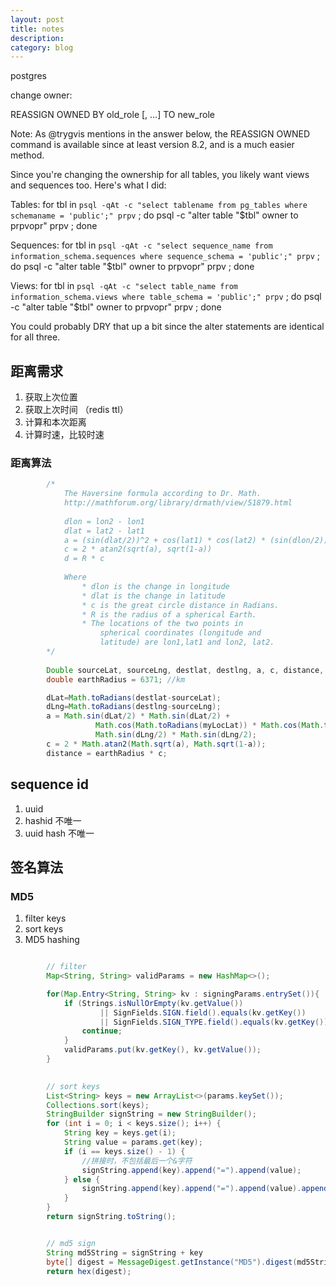 ```yaml
---
layout: post
title: notes
description: 
category: blog
---
```


postgres

change owner:

REASSIGN OWNED BY old_role [, ...] TO new_role
    
Note: As @trygvis mentions in the answer below, the REASSIGN OWNED command is available since at least version 8.2, and is a much easier method.

Since you're changing the ownership for all tables, you likely want views and sequences too. Here's what I did:

Tables:
for tbl in `psql -qAt -c "select tablename from pg_tables where schemaname = 'public';" prpv` ; do  psql -c "alter table \"$tbl\" owner to prpvopr" prpv ; done

Sequences:
for tbl in `psql -qAt -c "select sequence_name from information_schema.sequences where sequence_schema = 'public';" prpv` ; do  psql -c "alter table \"$tbl\" owner to prpvopr" prpv ; done

Views:
for tbl in `psql -qAt -c "select table_name from information_schema.views where table_schema = 'public';" prpv` ; do  psql -c "alter table \"$tbl\" owner to prpvopr" prpv ; done

You could probably DRY that up a bit since the alter statements are identical for all three.



## 距离需求

1. 获取上次位置
2. 获取上次时间 （redis ttl）
3. 计算和本次距离
4. 计算时速，比较时速

### 距离算法

```java
        /*
            The Haversine formula according to Dr. Math.
            http://mathforum.org/library/drmath/view/51879.html
                
            dlon = lon2 - lon1
            dlat = lat2 - lat1
            a = (sin(dlat/2))^2 + cos(lat1) * cos(lat2) * (sin(dlon/2))^2
            c = 2 * atan2(sqrt(a), sqrt(1-a)) 
            d = R * c
                
            Where
                * dlon is the change in longitude
                * dlat is the change in latitude
                * c is the great circle distance in Radians.
                * R is the radius of a spherical Earth.
                * The locations of the two points in 
                    spherical coordinates (longitude and 
                    latitude) are lon1,lat1 and lon2, lat2.
        */
        
        Double sourceLat, sourceLng, destlat, destlng, a, c, distance, dLat, dLng;
        double earthRadius = 6371; //km

        dLat=Math.toRadians(destlat-sourceLat);
        dLng=Math.toRadians(destlng-sourceLng);
        a = Math.sin(dLat/2) * Math.sin(dLat/2) +
                   Math.cos(Math.toRadians(myLocLat)) * Math.cos(Math.toRadians(lat)) *
                   Math.sin(dLng/2) * Math.sin(dLng/2);
        c = 2 * Math.atan2(Math.sqrt(a), Math.sqrt(1-a));
        distance = earthRadius * c;
```


## sequence id

1. uuid
2. hashid 不唯一
3. uuid hash 不唯一




## 签名算法

### MD5 
1. filter keys
2. sort keys
3. MD5 hashing

``` java

        // filter
        Map<String, String> validParams = new HashMap<>();

        for(Map.Entry<String, String> kv : signingParams.entrySet()){
            if (Strings.isNullOrEmpty(kv.getValue())
                    || SignFields.SIGN.field().equals(kv.getKey())
                    || SignFields.SIGN_TYPE.field().equals(kv.getKey())){
                continue;
            }
            validParams.put(kv.getKey(), kv.getValue());
        }

        
        // sort keys
        List<String> keys = new ArrayList<>(params.keySet());
        Collections.sort(keys);
        StringBuilder signString = new StringBuilder();
        for (int i = 0; i < keys.size(); i++) {
            String key = keys.get(i);
            String value = params.get(key);
            if (i == keys.size() - 1) {
                //拼接时，不包括最后一个&字符
                signString.append(key).append("=").append(value);
            } else {
                signString.append(key).append("=").append(value).append("&");
            }
        }
        return signString.toString();    


        // md5 sign
        String md5String = signString + key
        byte[] digest = MessageDigest.getInstance("MD5").digest(md5String.getBytes(CHARSET));
        return hex(digest);

```


